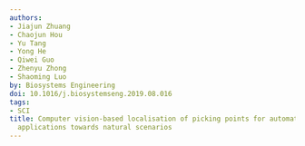 ```yaml
---
authors:
- Jiajun Zhuang
- Chaojun Hou
- Yu Tang
- Yong He
- Qiwei Guo
- Zhenyu Zhong
- Shaoming Luo
by: Biosystems Engineering
doi: 10.1016/j.biosystemseng.2019.08.016
tags:
- SCI
title: Computer vision-based localisation of picking points for automatic litchi harvesting
  applications towards natural scenarios
---
```

